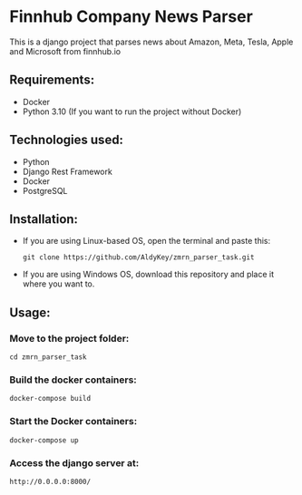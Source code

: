 # Finnhub Company News Parser

This is a django project that parses news about Amazon, Meta, Tesla, Apple and Microsoft from finnhub.io

## Requirements: ##
- Docker
- Python 3.10 (If you want to run the project without Docker)

## Technologies used: ##
- Python
- Django Rest Framework
- Docker
- PostgreSQL

## Installation: ##
- If you are using Linux-based OS, open the terminal and paste this:

  ```
  git clone https://github.com/AldyKey/zmrn_parser_task.git
  ```
- If you are using Windows OS, download this repository and place it where you want to.
  
## Usage: ##
### Move to the project folder: ###

  ```
  cd zmrn_parser_task
  ```
### Build the docker containers: ###

  ```
  docker-compose build
  ```
### Start the Docker containers: ###

  ```
  docker-compose up
  ```
### Access the django server at: ###

  ```
  http://0.0.0.0:8000/
  ```
